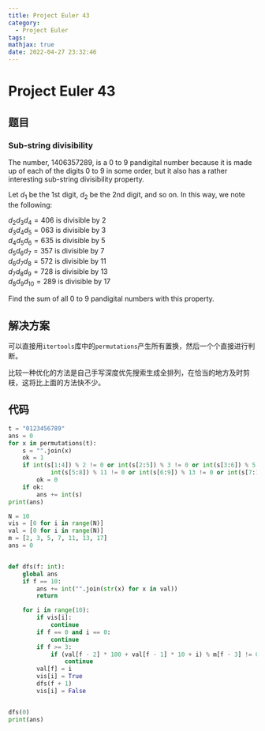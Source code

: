 ```yaml
---
title: Project Euler 43
category:
  - Project Euler
tags:
mathjax: true
date: 2022-04-27 23:32:46
---
```


<escape><!-- more --></escape>

# Project Euler 43

## 题目

### Sub-string divisibility

The number, $1406357289$, is a $0$ to $9$ pandigital number because it is made up of each of the digits $0$ to $9$ in some order, but it also has a rather interesting sub-string divisibility property.

Let $d_1$ be the $1\text{st}$ digit, $d_2$ be the $2\text{nd}$ digit, and so on. In this way, we note the following:

$d_2d_3d_4=406$ is divisible by $2$<br>
$d_3d_4d_5=063$ is divisible by $3$<br>
$d_4d_5d_6=635$ is divisible by $5$<br>
$d_5d_6d_7=357$ is divisible by $7$<br>
$d_6d_7d_8=572$ is divisible by $11$<br>
$d_7d_8d_9=728$ is divisible by $13$<br>
$d_8d_9d_{10}=289$ is divisible by $17$<br>

Find the sum of all $0$ to $9$ pandigital numbers with this property.

## 解决方案

可以直接用`itertools`库中的`permutations`产生所有置换，然后一个个直接进行判断。

比较一种优化的方法是自己手写深度优先搜索生成全排列，在恰当的地方及时剪枝，这将比上面的方法快不少。

## 代码

```py
t = "0123456789"
ans = 0
for x in permutations(t):
    s = "".join(x)
    ok = 1
    if int(s[1:4]) % 2 != 0 or int(s[2:5]) % 3 != 0 or int(s[3:6]) % 5 != 0 or int(s[4:7]) % 7 != 0 or \
            int(s[5:8]) % 11 != 0 or int(s[6:9]) % 13 != 0 or int(s[7:10]) % 17 != 0:
        ok = 0
    if ok:
        ans += int(s)
print(ans)
```

```py
N = 10
vis = [0 for i in range(N)]
val = [0 for i in range(N)]
m = [2, 3, 5, 7, 11, 13, 17]
ans = 0


def dfs(f: int):
    global ans
    if f == 10:
        ans += int("".join(str(x) for x in val))
        return

    for i in range(10):
        if vis[i]:
            continue
        if f == 0 and i == 0:
            continue
        if f >= 3:
            if (val[f - 2] * 100 + val[f - 1] * 10 + i) % m[f - 3] != 0:
                continue
        val[f] = i
        vis[i] = True
        dfs(f + 1)
        vis[i] = False


dfs(0)
print(ans)
```
